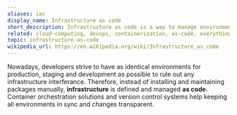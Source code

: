 ```yaml
---
aliases: iac
display_name: Infrastructure as code
short_description: Infrastructure as code is a way to manage environment packages as code instead of manual installation and mantainance.
related: cloud-computing, devops, containerization, as-code, everything-as-code, container-orchestration, infrastructure-as-a-service, provisioning
topic: infrastructure-as-code
wikipedia_url: https://en.wikipedia.org/wiki/Infrastructure_as_code
---
```

Nowadays, developers strive to have as identical environments for production, staging and development as possible to rule out any infrastructure interferance. Therefore, instead of installing and maintaining packages manually, **infrastructure** is defined and managed **as code**. Container orchestration solutions and version control systems help keeping all environments in sync and changes transparent.
